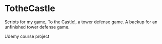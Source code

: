 ﻿# TotheCastle
Scripts for my game, To the Castle!, a tower defense game. A backup for an unfinished tower defense game.

Udemy course project
